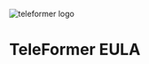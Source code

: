 ![teleformer logo](https://github.com/KaiKai7/TeleFormer/assets/87836320/e3e9ebf9-9314-47c4-913f-3284ee78c58e)
# TeleFormer EULA

